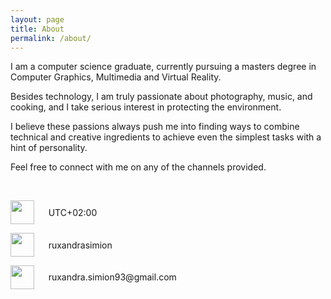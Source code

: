 ```yaml
---
layout: page
title: About
permalink: /about/
---
```


I am a computer science graduate, currently pursuing a masters degree in Computer Graphics, Multimedia and Virtual Reality.

Besides technology, I am truly passionate about photography, music, and cooking, and I take serious interest in protecting the environment.

I believe these passions always push me into finding ways to combine technical and creative ingredients to achieve even the simplest tasks with a hint of personality.

Feel free to connect with me on any of the channels provided.

<br>

<!-- Contct details -->
<p>
	<div style="display:inline-block; min-width:1.5cm; height:1cm; align: center;vertical-align: middle;">
		<img src="https://ruxandraS.github.io/assets/images/social/globe.svg" style="height:1cm;"/>
	</div>
	<div style="display:inline-block;vertical-align: middle;">
		UTC+02:00
	</div>
</p>

<p>
	<div style="display:inline-block; min-width:1.5cm; height:1cm; align: center;vertical-align: middle;">
		<img src="https://ruxandraS.github.io/assets/images/social/irc.svg" style="height:1cm;"/>
	</div>
	<div style="display:inline-block;vertical-align: middle;">
		ruxandrasimion
	</div>
</p>

<p>
	<div style="display:inline-block; min-width:1.5cm; height:1cm; align: center;vertical-align: middle;">
		<img src="https://ruxandraS.github.io/assets/images/social/gmail.svg" style="height:1cm;"/>
	</div>
	<div style="display:inline-block;vertical-align: middle;">
		ruxandra.simion93@gmail.com
	</div>
</p>


<!-- | ![Alt text](https://ruxandraS.github.io/assets/images/pin.svg)   | UTC+02:00                   |
| ![Alt text](https://ruxandraS.github.io/assets/images/gmail.svg) | ruxandra.simion93@gmail.com |
| ![Alt text](https://ruxandraS.github.io/assets/images/irc.svg)   | ruxandrasimion              | -->
